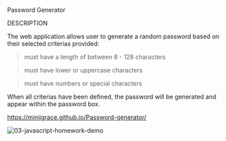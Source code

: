 Password Generator

DESCRIPTION


 The web application allows user to generate a random password based on their selected criterias provided:
 

> must have a length of between 8 - 128 characters

> must have lower or uppercase characters

> must have numbers or special characters


When all criterias have been defined, the password will be generated and appear within the password box.

https://miniigrace.github.io/Password-generator/

![03-javascript-homework-demo](https://user-images.githubusercontent.com/112984208/197316283-a7092866-c2ea-4086-be25-f24c5315c0ce.png) 
